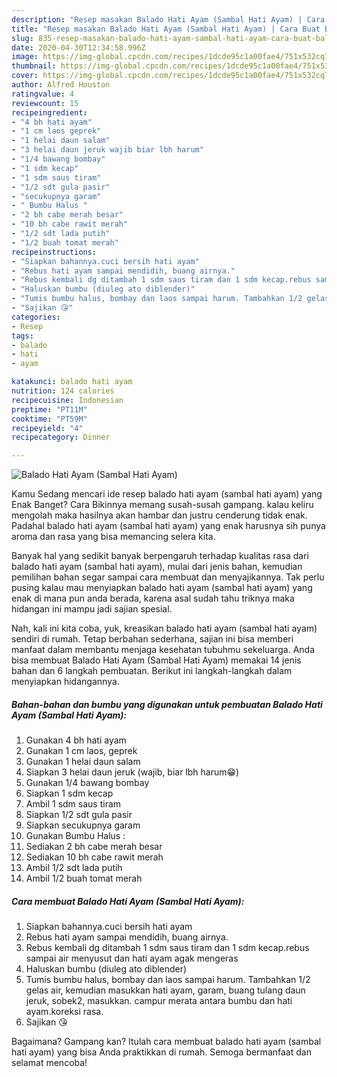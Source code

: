 ```yaml
---
description: "Resep masakan Balado Hati Ayam (Sambal Hati Ayam) | Cara Buat Balado Hati Ayam (Sambal Hati Ayam) Yang Lezat Sekali"
title: "Resep masakan Balado Hati Ayam (Sambal Hati Ayam) | Cara Buat Balado Hati Ayam (Sambal Hati Ayam) Yang Lezat Sekali"
slug: 835-resep-masakan-balado-hati-ayam-sambal-hati-ayam-cara-buat-balado-hati-ayam-sambal-hati-ayam-yang-lezat-sekali
date: 2020-04-30T12:34:58.996Z
image: https://img-global.cpcdn.com/recipes/1dcde95c1a00fae4/751x532cq70/balado-hati-ayam-sambal-hati-ayam-foto-resep-utama.jpg
thumbnail: https://img-global.cpcdn.com/recipes/1dcde95c1a00fae4/751x532cq70/balado-hati-ayam-sambal-hati-ayam-foto-resep-utama.jpg
cover: https://img-global.cpcdn.com/recipes/1dcde95c1a00fae4/751x532cq70/balado-hati-ayam-sambal-hati-ayam-foto-resep-utama.jpg
author: Alfred Houston
ratingvalue: 4
reviewcount: 15
recipeingredient:
- "4 bh hati ayam"
- "1 cm laos geprek"
- "1 helai daun salam"
- "3 helai daun jeruk wajib biar lbh harum"
- "1/4 bawang bombay"
- "1 sdm kecap"
- "1 sdm saus tiram"
- "1/2 sdt gula pasir"
- "secukupnya garam"
- " Bumbu Halus "
- "2 bh cabe merah besar"
- "10 bh cabe rawit merah"
- "1/2 sdt lada putih"
- "1/2 buah tomat merah"
recipeinstructions:
- "Siapkan bahannya.cuci bersih hati ayam"
- "Rebus hati ayam sampai mendidih, buang airnya."
- "Rebus kembali dg ditambah 1 sdm saus tiram dan 1 sdm kecap.rebus sampai air menyusut dan hati ayam agak mengeras"
- "Haluskan bumbu (diuleg ato diblender)"
- "Tumis bumbu halus, bombay dan laos sampai harum. Tambahkan 1/2 gelas air, kemudian masukkan hati ayam, garam, buang tulang daun jeruk, sobek2, masukkan. campur merata antara bumbu dan hati ayam.koreksi rasa."
- "Sajikan 😘"
categories:
- Resep
tags:
- balado
- hati
- ayam

katakunci: balado hati ayam 
nutrition: 124 calories
recipecuisine: Indonesian
preptime: "PT11M"
cooktime: "PT59M"
recipeyield: "4"
recipecategory: Dinner

---
```



![Balado Hati Ayam (Sambal Hati Ayam)](https://img-global.cpcdn.com/recipes/1dcde95c1a00fae4/751x532cq70/balado-hati-ayam-sambal-hati-ayam-foto-resep-utama.jpg)

Kamu Sedang mencari ide resep balado hati ayam (sambal hati ayam) yang Enak Banget? Cara Bikinnya memang susah-susah gampang. kalau keliru mengolah maka hasilnya akan hambar dan justru cenderung tidak enak. Padahal balado hati ayam (sambal hati ayam) yang enak harusnya sih punya aroma dan rasa yang bisa memancing selera kita.



Banyak hal yang sedikit banyak berpengaruh terhadap kualitas rasa dari balado hati ayam (sambal hati ayam), mulai dari jenis bahan, kemudian pemilihan bahan segar sampai cara membuat dan menyajikannya. Tak perlu pusing kalau mau menyiapkan balado hati ayam (sambal hati ayam) yang enak di mana pun anda berada, karena asal sudah tahu triknya maka hidangan ini mampu jadi sajian spesial.


Nah, kali ini kita coba, yuk, kreasikan balado hati ayam (sambal hati ayam) sendiri di rumah. Tetap berbahan sederhana, sajian ini bisa memberi manfaat dalam membantu menjaga kesehatan tubuhmu sekeluarga. Anda bisa membuat Balado Hati Ayam (Sambal Hati Ayam) memakai 14 jenis bahan dan 6 langkah pembuatan. Berikut ini langkah-langkah dalam menyiapkan hidangannya.

<!--inarticleads1-->

##### Bahan-bahan dan bumbu yang digunakan untuk pembuatan Balado Hati Ayam (Sambal Hati Ayam):

1. Gunakan 4 bh hati ayam
1. Gunakan 1 cm laos, geprek
1. Gunakan 1 helai daun salam
1. Siapkan 3 helai daun jeruk (wajib, biar lbh harum😁)
1. Gunakan 1/4 bawang bombay
1. Siapkan 1 sdm kecap
1. Ambil 1 sdm saus tiram
1. Siapkan 1/2 sdt gula pasir
1. Siapkan secukupnya garam
1. Gunakan  Bumbu Halus :
1. Sediakan 2 bh cabe merah besar
1. Sediakan 10 bh cabe rawit merah
1. Ambil 1/2 sdt lada putih
1. Ambil 1/2 buah tomat merah




<!--inarticleads2-->

##### Cara membuat Balado Hati Ayam (Sambal Hati Ayam):

1. Siapkan bahannya.cuci bersih hati ayam
1. Rebus hati ayam sampai mendidih, buang airnya.
1. Rebus kembali dg ditambah 1 sdm saus tiram dan 1 sdm kecap.rebus sampai air menyusut dan hati ayam agak mengeras
1. Haluskan bumbu (diuleg ato diblender)
1. Tumis bumbu halus, bombay dan laos sampai harum. Tambahkan 1/2 gelas air, kemudian masukkan hati ayam, garam, buang tulang daun jeruk, sobek2, masukkan. campur merata antara bumbu dan hati ayam.koreksi rasa.
1. Sajikan 😘




Bagaimana? Gampang kan? Itulah cara membuat balado hati ayam (sambal hati ayam) yang bisa Anda praktikkan di rumah. Semoga bermanfaat dan selamat mencoba!
